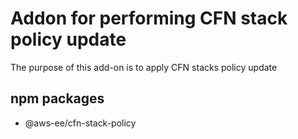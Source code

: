 # Addon for performing CFN stack policy update

The purpose of this add-on is to apply CFN stacks policy update

## npm packages

- @aws-ee/cfn-stack-policy
